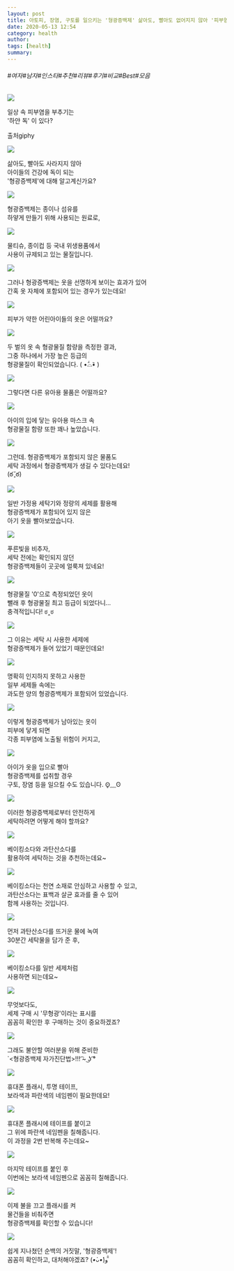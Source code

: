 ```yaml
---
layout: post
title: 아토피, 장염, 구토를 일으키는 '형광증백제' 삶아도, 빨아도 없어지지 않아 '피부염'을 일으키는 '이것'!?
date: 2020-05-13 12:54
category: health
author: 
tags: [health]
summary: 
---
```


###### #여자#남자#인스타#추천#리뷰#후기#비교#Best#모음

  
![](https://t1.daumcdn.net/liveboard/mboon/29313e1f042545c68de3c9b8d6d241af.gif)

일상 속 피부염을 부추기는  
'하얀 독' 이 있다?  

출처giphy

![](https://img1.daumcdn.net/thumb/R720x0/?fname=https%3A%2F%2Ft1.daumcdn.net%2Fliveboard%2Fmboon%2Fc92ce6b9df6246ca9930b0554533263b.png)

삶아도, 빨아도 사라지지 않아  
아이들의 건강에 독이 되는  
'형광증백제'에 대해 알고계신가요?  

![](https://img1.daumcdn.net/thumb/R720x0/?fname=https%3A%2F%2Ft1.daumcdn.net%2Fliveboard%2Fmboon%2Ff4129f33a1d54b8284f1840b4f597dbb.png)

형광증백제는 종이나 섬유를  
하얗게 만들기 위해 사용되는 원료로,  

![](https://img1.daumcdn.net/thumb/R720x0/?fname=https%3A%2F%2Ft1.daumcdn.net%2Fliveboard%2Fmboon%2Fbf05c4da5e0e47c687eaed7d92706605.png)

물티슈, 종이컵 등 국내 위생용품에서  
사용이 규제되고 있는 물질입니다.  

![](https://img1.daumcdn.net/thumb/R720x0/?fname=https%3A%2F%2Ft1.daumcdn.net%2Fliveboard%2Fmboon%2F44ae682a6a7f45eb98622330f9c5d828.png)

그러나 형광증백제는 옷을 선명하게 보이는 효과가 있어  
간혹 옷 자체에 포함되어 있는 경우가 있는데요!  

![](https://img1.daumcdn.net/thumb/R720x0/?fname=https%3A%2F%2Ft1.daumcdn.net%2Fliveboard%2Fmboon%2F75f87b183233449fbe014f3381e46cdb.png)

피부가 약한 어린아이들의 옷은 어떨까요?  

![](https://img1.daumcdn.net/thumb/R720x0/?fname=https%3A%2F%2Ft1.daumcdn.net%2Fliveboard%2Fmboon%2F2c314072053746f4a19fa4dfcf4b6973.png)

두 벌의 옷 속 형광물질 함량을 측정한 결과,  
그중 하나에서 가장 높은 등급의  
형광물질이 확인되었습니다. ( •᷄⌓•᷅ )  

![](https://img1.daumcdn.net/thumb/R720x0/?fname=https%3A%2F%2Ft1.daumcdn.net%2Fliveboard%2Fmboon%2F7d74da1159584a468ab6633987b59505.png)

그렇다면 다른 유아용 물품은 어떨까요?  

![](https://img1.daumcdn.net/thumb/R720x0/?fname=https%3A%2F%2Ft1.daumcdn.net%2Fliveboard%2Fmboon%2Fb21d250fe64a46ceaf598e50e50bab46.png)

아이의 입에 닿는 유아용 마스크 속  
형광물질 함량 또한 꽤나 높았습니다.  

![](https://img1.daumcdn.net/thumb/R720x0/?fname=https%3A%2F%2Ft1.daumcdn.net%2Fliveboard%2Fmboon%2Fcc9d982af2f147b3be98108c351cdb5e.png)

그런데. 형광증백제가 포함되지 않은 물품도  
세탁 과정에서 형광증백제가 생길 수 있다는데요!  
(ఠ ̥̆ ఠ)  

![](https://img1.daumcdn.net/thumb/R720x0/?fname=https%3A%2F%2Ft1.daumcdn.net%2Fliveboard%2Fmboon%2Fec3731c8591143148f4565865f2a6d0f.png)

일반 가정용 세탁기와 정량의 세제를 활용해  
형광증백제가 포함되어 있지 않은  
아기 옷을 빨아보았습니다.  

![](https://img1.daumcdn.net/thumb/R720x0/?fname=https%3A%2F%2Ft1.daumcdn.net%2Fliveboard%2Fmboon%2F5770ae242b3c42d69f9febe995198870.png)

푸른빛을 비추자,  
세탁 전에는 확인되지 않던  
형광증백제들이 곳곳에 얼룩져 있네요!  

![](https://img1.daumcdn.net/thumb/R720x0/?fname=https%3A%2F%2Ft1.daumcdn.net%2Fliveboard%2Fmboon%2F593fcc60c8174f06b3ce3071896b79fb.png)

형광물질 '0'으로 측정되었던 옷이  
뺄래 후 형광물질 최고 등급이 되었다니...  
충격적입니다! ಠ‸ಠ  

![](https://img1.daumcdn.net/thumb/R720x0/?fname=https%3A%2F%2Ft1.daumcdn.net%2Fliveboard%2Fmboon%2F9966e98b55f446dbbee4b8e16f55178a.png)

그 이유는 세탁 시 사용한 세제에  
형광증백제가 들어 있었기 때문인데요!  

![](https://img1.daumcdn.net/thumb/R720x0/?fname=https%3A%2F%2Ft1.daumcdn.net%2Fliveboard%2Fmboon%2F0bf5d65314ce4005b1f4e463b2471bfa.png)

명확히 인지하지 못하고 사용한  
일부 세제들 속에는  
과도한 양의 형광증백제가 포함되어 있었습니다.  

![](https://img1.daumcdn.net/thumb/R720x0/?fname=https%3A%2F%2Ft1.daumcdn.net%2Fliveboard%2Fmboon%2F4d05f30119c64fccbf667938ba6397fb.png)

이렇게 형광증백제가 남아있는 옷이  
피부에 닿게 되면  
각종 피부염에 노출될 위험이 커지고,  

![](https://img1.daumcdn.net/thumb/R720x0/?fname=https%3A%2F%2Ft1.daumcdn.net%2Fliveboard%2Fmboon%2F1e5bab0854f54545a2efd9abd417ecc6.png)

아이가 옷을 입으로 빨아  
형광증백제를 섭취할 경우  
구토, 장염 등을 일으킬 수도 있습니다. ʘ̥﹏ʘ  

![](https://t1.daumcdn.net/liveboard/mboon/68ce0896c26f4fc48c3cd731a33d9ab1.gif)

이러한 형광증백제로부터 안전하게  
세탁하려면 어떻게 해야 할까요?  

![](https://img1.daumcdn.net/thumb/R720x0/?fname=https%3A%2F%2Ft1.daumcdn.net%2Fliveboard%2Fmboon%2F0dc47fc7d2cc4948a54a64c63cdee3b8.png)

베이킹소다와 과탄산소다를  
활용하여 세탁하는 것을 추천하는데요~  

![](https://img1.daumcdn.net/thumb/R720x0/?fname=https%3A%2F%2Ft1.daumcdn.net%2Fliveboard%2Fmboon%2Fc3f9628b19f54fedb0b5dd3b510fd4be.png)

베이킹소다는 천연 소재로 안심하고 사용할 수 있고,  
과탄산소다는 표백과 살균 효과를 줄 수 있어  
함께 사용하는 것입니다.  

![](https://t1.daumcdn.net/liveboard/mboon/4bd6d7855b084e9799e790db5167d30e.gif)

먼저 과탄산소다를 뜨거운 물에 녹여  
30분간 세탁물을 담가 준 후,  

![](https://img1.daumcdn.net/thumb/R720x0/?fname=https%3A%2F%2Ft1.daumcdn.net%2Fliveboard%2Fmboon%2F681219f22b2e41cd9957f0614fb49e94.png)

베이킹소다를 일반 세제처럼  
사용하면 되는데요~  

![](https://img1.daumcdn.net/thumb/R720x0/?fname=https%3A%2F%2Ft1.daumcdn.net%2Fliveboard%2Fmboon%2F47edab106f2d4d3fb3ddb253d1f0591e.png)

무엇보다도,  
세제 구매 시 '무형광'이라는 표시를  
꼼꼼히 확인한 후 구매하는 것이 중요하겠죠?  

![](https://img1.daumcdn.net/thumb/R720x0/?fname=https%3A%2F%2Ft1.daumcdn.net%2Fliveboard%2Fmboon%2F34778894fe854984858d1bd6010ea089.png)

그래도 불안할 여러분을 위해 준비한  
`<형광증백제 자가진단법>!!! ͡~ ͜ʖ ͡°  

![](https://img1.daumcdn.net/thumb/R720x0/?fname=https%3A%2F%2Ft1.daumcdn.net%2Fliveboard%2Fmboon%2Fe345a3a8b37b41be9c502e2c126d1d52.png)

휴대폰 플래시, 투명 테이프,  
보라색과 파란색의 네임펜이 필요한데요!  

![](https://img1.daumcdn.net/thumb/R720x0/?fname=https%3A%2F%2Ft1.daumcdn.net%2Fliveboard%2Fmboon%2F3059ca7abb474c34aec0861417040afe.png)

휴대폰 플래시에 테이프를 붙이고  
그 위에 파란색 네임펜을 칠해줍니다.  
이 과정을 2번 반복해 주는데요~  

![](https://t1.daumcdn.net/liveboard/mboon/a680174aa49341e5acc65943f76845e6.gif)

마지막 테이프를 붙인 후  
이번에는 보라색 네임펜으로 꼼꼼히 칠해줍니다.  

![](https://img1.daumcdn.net/thumb/R720x0/?fname=https%3A%2F%2Ft1.daumcdn.net%2Fliveboard%2Fmboon%2F1fa879ae9d764724a1187dfaf80ba5e0.png)

이제 불을 끄고 플래시를 켜  
물건들을 비춰주면  
형광증백제를 확인할 수 있습니다!  

![](https://t1.daumcdn.net/liveboard/mboon/a4ad90ea43634ba9bcecc5efb7c5ff45.gif)

쉽게 지나쳤던 순백의 거짓말, '형광증백제'!  
꼼꼼히 확인하고, 대처해야겠죠? (*•̀ᴗ•́*)و ̑̑